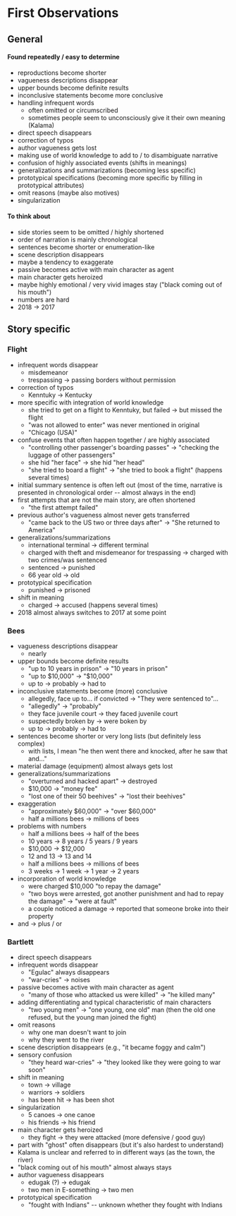 # First Observations

## General

#### Found repeatedly / easy to determine

- reproductions become shorter
- vagueness descriptions disappear
- upper bounds become definite results
- inconclusive statements become more conclusive
- handling infrequent words
	- often omitted or circumscribed
	- sometimes people seem to unconsciously give it their own meaning (Kalama)
- direct speech disappears
- correction of typos
- author vagueness gets lost
- making use of world knowledge to add to / to disambiguate narrative
- confusion of highly associated events (shifts in meanings)
- generalizations and summarizations (becoming less specific)
- prototypical specifications (becoming more specific by filling in prototypical attributes)
- omit reasons (maybe also motives)
- singularization

#### To think about

- side stories seem to be omitted / highly shortened
- order of narration is mainly chronological
- sentences become shorter or enumeration-like
- scene description disappears
- maybe a tendency to exaggerate
- passive becomes active with main character as agent
- main character gets heroized
- maybe highly emotional / very vivid images stay ("black coming out of his mouth")
- numbers are hard
- 2018 -> 2017

## Story specific

### Flight
- infrequent words disappear
	- misdemeanor
	- trespassing -> passing borders without permission
- correction of typos
	- Kenntuky -> Kentucky
- more specific with integration of world knowledge
	- she tried to get on a flight to Kenntuky, but failed -> but missed the flight
	- "was not allowed to enter" was never mentioned in original
	- "Chicago (USA)"
- confuse events that often happen together / are highly associated
	- "controlling other passenger's boarding passes" -> "checking the luggage of other passengers"
	- she hid "her face" -> she hid "her head"
	- "she tried to board a flight" -> "she tried to book a flight" (happens several times)
- initial summary sentence is often left out (most of the time, narrative is presented in chronological order -- almost always in the end)
- first attempts that are not the main story, are often shortened 
	- "the first attempt failed"
- previous author's vagueness almost never gets transferred
	- "came back to the US two or three days after" -> "She returned to America"
- generalizations/summarizations 
	- international terminal -> different terminal
	- charged with theft and misdemeanor for trespassing -> charged with two crimes/was sentenced
	- sentenced -> punished
	- 66 year old -> old
- prototypical specification
	- punished -> prisoned 
- shift in meaning
	- charged -> accused (happens several times)
- 2018 almost always switches to 2017 at some point

### Bees
- vagueness descriptions disappear 
	- nearly
- upper bounds become definite results
	- "up to 10 years in prison" -> "10 years in prison"
	- "up to $10,000" -> "$10,000"  
	- up to -> probably -> had to
- inconclusive statements become (more) conclusive
	- allegedly, face up to... if convicted -> "They were sentenced to"...
	- "allegedly" -> "probably"
	- they face juvenile court -> they faced juvenile court
	- suspectedly broken by -> were boken by
	- up to -> probably -> had to
- sentences become shorter or very long lists (but definitely less complex)
	- with lists, I mean "he then went there and knocked, after he saw that and..."
- material damage (equipment) almost always gets lost
- generalizations/summarizations
	- "overturned and hacked apart" -> destroyed
	- $10,000 -> "money fee"
	- "lost one of their 50 beehives" -> "lost their beehives"
- exaggeration
	- "approximately $60,000" -> "over $60,000"
	- half a millions bees -> millions of bees
- problems with numbers
	- half a millions bees -> half of the bees
	- 10 years -> 8 years / 5 years / 9 years
	- $10,000 -> $12,000
	- 12 and 13 -> 13 and 14
	- half a millions bees -> millions of bees
	- 3 weeks -> 1 week -> 1 year -> 2 years
- incorporation of world knowledge
	- were charged $10,000 "to repay the damage"
	- "two boys were arrested, got another punishment and had to repay the damage" -> "were at fault"
	- a couple noticed a damage -> reported that someone broke into their property
- and -> plus / or

### Bartlett
- direct speech disappears
- infrequent words disappear
	- "Egulac" always disappears
	- "war-cries" -> noises
- passive becomes active with main character as agent
	- "many of those who attacked us were killed" -> "he killed many"
- adding differentiating and typical characteristic of main characters
	- "two young men" -> "one young, one old" man (then the old one refused, but the young man joined the fight) 
- omit reasons 
	- why one man doesn't want to join
	- why they went to the river
- scene description disappears (e.g., "it became foggy and calm")
- sensory confusion
	- "they heard war-cries" -> "they looked like they were going to war soon"
- shift in meaning
	- town -> village
	- warriors -> soldiers
	- has been hit -> has been shot
- singularization
	- 5 canoes -> one canoe
	- his friends -> his friend
- main character gets heroized 
	- they fight -> they were attacked (more defensive / good guy)
- part with "ghost" often disappears (but it's also hardest to understand)
- Kalama is unclear and referred to in different ways (as the town, the river)
- "black coming out of his mouth" almost always stays
- author vagueness disappears
	- edugak (?) -> edugak
	- two men in E-something -> two men
- prototypical specification
	- "fought with Indians" -- unknown whether they fought with Indians 